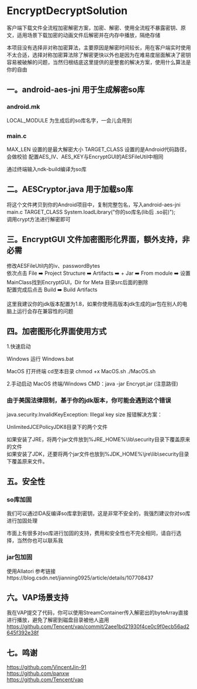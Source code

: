 # EncryptDecryptSolution  
客户端下载文件全流程加密解密方案，加密、解密、使用全流程不暴露密钥、原文，适用场景下载加密的动画文件后解密并在内存中播放，隔绝存储
 

本项目没有选择非对称加密算法，主要原因是解密时间较长，用在客户端实时使用不太合适，选择对称加密算法除了解密更快以外也是因为在难易度层面解决了密钥容易被破解的问题，当然归根结底这里提供的是整套的解决方案，使用什么算法是你的自由

## 一。android-aes-jni 用于生成解密so库

### android.mk  
  LOCAL_MODULE 为生成后的so库名字，一会儿会用到  
### main.c  
  MAX_LEN 设置的是最大解密大小 TARGET_CLASS 设置的是Android代码路径，会做校验
  配置AES_IV、AES_KEY与EncryptGUI的AESFileUtil中相同  
  
  通过终端输入ndk-build编译为so库 
  
## 二。AESCryptor.java 用于加载so库  
  将这个文件拷贝到你的Android项目中，复制完整包名，写入android-aes-jni main.c TARGET_CLASS
  System.loadLibrary("你的so库名(lib后 .so前)");  
  调用crypt方法进行解密即可 
  
## 三。EncryptGUI 文件加密图形化界面，额外支持，非必需
修改AESFileUtil内的iv、passwordBytes  
依次点击 File ➡️ Project Structure ➡️ Artifacts ➡️ + Jar ➡️ From module ➡️ 设置MainClass找到EncryptGUI，Dir for Meta 目录src后面的删除  
配置完成后点击 Build ➡️ Build Artifacts  

这里我建议你的jdk版本配置为1.8，如果你使用高版本jdk生成的jar包在别人的电脑上运行会存在兼容性的问题

## 四。加密图形化界面使用方式  
1.快速启动

Windows 
运行 Windows.bat

MacOS 
打开终端 cd至本目录
chmod +x MacOS.sh
./MacOS.sh

2.手动启动
MacOS 终端/Windows CMD：java -jar Encrypt.jar (注意路径)

### 由于美国法律限制，基于你的jdk版本，你可能会遇到这个错误
java.security.InvalidKeyException: Illegal key size 
报错解决方案：

UnlimitedJCEPolicyJDK8目录下的两个文件

如果安装了JRE，将两个jar文件放到%JRE_HOME%\lib\security目录下覆盖原来的文件  
如果安装了JDK，还要将两个jar文件也放到%JDK_HOME%\jre\lib\security目录下覆盖原来文件。

## 五。安全性

### so库加固 
我们可以通过IDA反编译so库拿到密钥，这是非常不安全的，我强烈建议你对so库进行加固处理 

市面上有很多对so库进行加固的支持，费用和安全性也不完全相同，请自行选择，当然你也可以联系我

### jar包加固
使用Allatori 参考链接https://blog.csdn.net/jianning0925/article/details/107708437

## 六。VAP场景支持 
我在VAP提交了代码，你可以使用StreamContainer传入解密出的byteArray直接进行播放，避免了解密到磁盘目录被他人盗用 
https://github.com/Tencent/vap/commit/2aee1bd21930f4ce0c9f0ecb56ad2645f392e38f  

## 七。鸣谢 
https://github.com/VincentJin-91  
https://github.com/panxw  
https://github.com/Tencent/vap  
